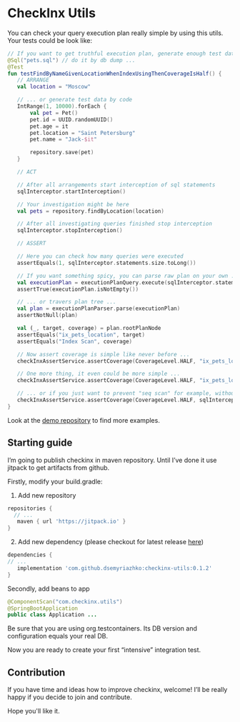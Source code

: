 # CheckInx Utils

You can check your query execution plan really simple by using this utils. Your tests could be look like:

```kotlin
// If you want to get truthful execution plan, generate enough test data
@Sql("pets.sql") // do it by db dump ...
@Test
fun testFindByNameGivenLocationWhenIndexUsingThenCoverageIsHalf() {
   // ARRANGE
   val location = "Moscow"

   // ... or generate test data by code
   IntRange(1, 10000).forEach {
       val pet = Pet()
       pet.id = UUID.randomUUID()
       pet.age = it
       pet.location = "Saint Petersburg"
       pet.name = "Jack-$it"

       repository.save(pet)
   }

   // ACT

   // After all arrangements start interception of sql statements
   sqlInterceptor.startInterception()

   // Your investigation might be here
   val pets = repository.findByLocation(location)

   // After all investigating queries finished stop interception
   sqlInterceptor.stopInterception()

   // ASSERT

   // Here you can check how many queries were executed
   assertEquals(1, sqlInterceptor.statements.size.toLong())

   // If you want something spicy, you can parse raw plan on your own ...
   val executionPlan = executionPlanQuery.execute(sqlInterceptor.statements[0])
   assertTrue(executionPlan.isNotEmpty())

   // ... or travers plan tree ...
   val plan = executionPlanParser.parse(executionPlan)
   assertNotNull(plan)

   val (_, target, coverage) = plan.rootPlanNode
   assertEquals("ix_pets_location", target)
   assertEquals("Index Scan", coverage)

   // Now assert coverage is simple like never before ...
   checkInxAssertService.assertCoverage(CoverageLevel.HALF, "ix_pets_location", plan)

   // One more thing, it even could be more simple ...
   checkInxAssertService.assertCoverage(CoverageLevel.HALF, "ix_pets_location", sqlInterceptor.statements[0])

   // ... or if you just want to prevent "seq scan" for example, without searching concrete index
   checkInxAssertService.assertCoverage(CoverageLevel.HALF, sqlInterceptor.statements[0])
}
```

Look at the [demo repository](https://github.com/dsemyriazhko/checkinx-demo) to find more examples.

## Starting guide

I’m going to publish checkinx in maven repository. Until I’ve done it use jitpack to get artifacts from github.

Firstly, modify your build.gradle:

1. Add new repository
```groovy
repositories {
  // ...
   maven { url 'https://jitpack.io' }
}
```

2. Add new dependency (please checkout for latest release [here](https://github.com/dsemyriazhko/checkinx-utils/releases))
```groovy
dependencies {
// ...
   implementation 'com.github.dsemyriazhko:checkinx-utils:0.1.2'
}
```

Secondly, add beans to app
```java
@ComponentScan("com.checkinx.utils")
@SpringBootApplication
public class Application ...
```

Be sure that you are using org.testcontainers. Its DB version and configuration equals your real DB.

Now you are ready to create your first “intensive” integration test.

## Contribution

If you have time and ideas how to improve checkinx, welcome! I’ll be really happy if you decide to join and contribute.

Hope you'll like it. 
